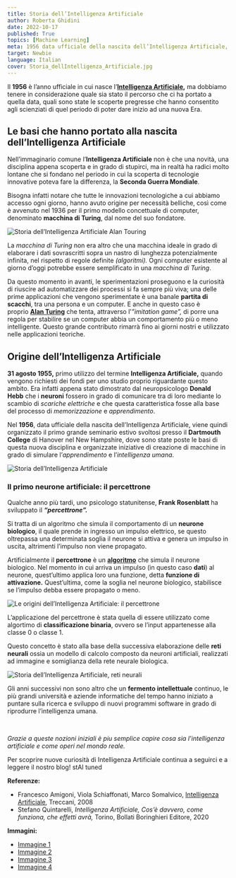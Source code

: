 ```yaml
---
title: Storia dell’Intelligenza Artificiale
author: Roberta Ghidini
date: 2022-10-17
published: True
topics: [Machine Learning]
meta: 1956 data ufficiale della nascita dell’Intelligenza Artificiale, ma bisogna considerare il lungo percorso e le scoperte che ci hanno portato a quella data. 
target: Newbie
language: Italian
cover: Storia_dellIntelligenza_Artificiale.jpg
---
```



Il **1956** è l’anno ufficiale in cui nasce l’**[Intelligenza Artificiale](./../cos'è-l-intelligenza-artificiale/Cos'è%20l'Intelligenza%20Artificiale.md),** ma dobbiamo tenere in considerazione quale sia stato il percorso che ci ha portato a quella data, quali sono state le scoperte pregresse che hanno consentito agli scienziati di quel periodo di poter dare inizio ad una nuova Era.

## **Le basi che hanno portato alla nascita dell’Intelligenza Artificiale**

Nell’immaginario comune l’**Intelligenza Artificiale** non è che una novità, una disciplina appena scoperta e in grado di stupirci, ma in realtà ha radici molto lontane che si fondano nel periodo in cui la scoperta di tecnologie innovative poteva fare la differenza, la **Seconda Guerra Mondiale**.

Bisogna infatti notare che tutte le innovazioni tecnologiche a cui abbiamo accesso ogni giorno, hanno avuto origine per necessità belliche, così come è avvenuto nel 1936 per il primo modello concettuale di computer, denominato **macchina di Turing**, dal nome del suo fondatore.

![Storia dell’Intelligenza Artificiale Alan Touring](./Storia_dellIntelligenza_Artificiale_Alan_Turing.jpg)


La *macchina di Turing* non era altro che una macchina ideale in grado di elaborare i dati sovrascritti sopra un nastro di lunghezza potenzialmente infinita, nel rispetto di regole definite *(algoritmi).* Ogni computer esistente al giorno d’oggi potrebbe essere semplificato in una *macchina di Turing*.

Da questo momento in avanti, le sperimentazioni proseguono e la curiosità di riuscire ad automatizzare dei processi si fa sempre più viva; una delle prime applicazioni che vengono sperimentate è una banale **partita di scacchi**, tra una persona e un computer. E anche in questo caso è proprio **[Alan Turing](https://www.storicang.it/a/alan-turing-larma-segreta-degli-alleati_15245)** che tenta, attraverso l’*”imitation game”,* di porre una regola per stabilire se un computer abbia un comportamento più o meno intelligente. Questo grande contributo rimarrà fino ai giorni nostri e utilizzato nelle applicazioni teoriche.

## **Origine dell’Intelligenza Artificiale**

**31 agosto 1955,** primo utilizzo del termine **Intelligenza Artificiale,** quando vengono richiesti dei fondi per uno studio proprio riguardante questo ambito. Era infatti appena stato dimostrato dal neuropsicologo **Donald Hebb** che i **neuroni** fossero in grado di comunicare tra di loro mediante lo scambio di *scariche elettriche* e che questa caratteristica fosse alla base del processo di *memorizzazione* e *apprendimento*.

Nel **1956**, data ufficiale della nascita dell’Intelligenza Artificiale, viene quindi organizzato il primo grande seminario estivo svoltosi presso il **Dartmouth College** di Hanover nel New Hampshire, dove sono state poste le basi di questa nuova disciplina e organizzate iniziative di creazione di macchine in grado di simulare l’*apprendimento* e l’*intelligenza umana*.

![Storia dell’Intelligenza Artificiale](./Storia_dellIntelligenza_Artificiale.jpg)



### **Il primo neurone artificiale: il percettrone**

Qualche anno più tardi, uno psicologo statunitense, **Frank Rosenblatt** ha sviluppato il ***“percettrone”.*** 

Si tratta di un algoritmo che simula il comportamento di un **neurone biologico**, il quale prende in ingresso un impulso elettrico, se questo oltrepassa una determinata soglia il neurone si attiva e genera un impulso in uscita, altrimenti l’impulso non viene propagato. 

Artificialmente il **percettrone** è un **[algoritmo](./../cos-%C3%A8-un-algoritmo-e-per-cosa-si-utilizza/Cos%E2%80%99%C3%A8%20un%20algoritmo%20e%20per%20cosa%20si%20utilizza.md)** che simula il neurone biologico. Nel momento in cui arriva un impulso (in questo caso **dati**) al neurone, quest’ultimo applica loro una funzione, detta **funzione di attivazione.** Quest’ultima, come la soglia nel neurone biologico, stabilisce se l’impulso debba essere propagato o meno.

![Le origini dell’Intelligenza Artificiale: il percettrone](./Storia_dellIntelligenza_Artificiale_percettrone.png)

L’applicazione del percettrone è stata quella di essere utilizzato come algortimo di **classificazione binaria**, ovvero se l’input appartenesse alla classe 0 o classe 1. 

Questo concetto è stato alla base della successiva elaborazione delle **reti neurali** ossia un modello di calcolo composto da neuroni artificiali, realizzati ad immagine e somiglianza della rete neurale biologica.

![Storia dell’Intelligenza Artificiale, reti neurali](./Storia_dellIntelligenza_Artificiale_reti_neurali.webp)

Gli anni successivi non sono altro che un **fermento intellettuale** continuo, le più grandi università e aziende informatiche del tempo hanno iniziato a puntare sulla ricerca e sviluppo di nuovi programmi software in grado di riprodurre l’intelligenza umana.

<br />

*Grazie a queste nozioni iniziali è piu semplice capire cosa sia l’intelligenza artificiale e come operi nel mondo reale.* 

Per scoprire nuove curiosità di Intelligenza Artificiale continua a seguirci e a leggere il nostro blog! stAI tuned 

**Referenze:** 

- Francesco Amigoni, Viola Schiaffonati, Marco Somalvico, [Intelligenza Artificiale](https://www.treccani.it/enciclopedia/intelligenza-artificiale_%28Enciclopedia-della-Scienza-e-della-Tecnica%29/#:~:text=L'intelligenza%20artificiale%20ha%20una,negli%20anni%20precedenti%20e%20in), Treccani, 2008 
- Stefano Quintarelli, *Intelligenza Artificiale, Cos’è davvero, come funziona, che effetti avrà,* Torino, Bollati Boringhieri Editore, 2020

**Immagini:**

- [Immagine 1](https://1.cms.s81c.com/sites/default/files/2021-01-06/ICLH_Diagram_Batch_01_03-DeepNeuralNetwork-WHITEBG.png)
- [Immagine 2](https://www.repstatic.it/content/contenthub/img/2021/08/30/200704520-b41eebc4-4351-4253-8770-51afd010d539.jpg)
- [Immagine 3](https://novingenio.altervista.org/wp-content/uploads/2021/01/Alan-Turing-960x560.jpg)
- [Immagine 4](https://www.researchgate.net/profile/Eduardo-Alves-13/publication/226190708/figure/fig1/AS:393793066029064@1470898992097/Rosenblatts-perceptron.png)
